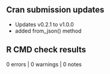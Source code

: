 ## Cran submission updates

* Updates v0.2.1 to v1.0.0
* added from_json() method

## R CMD check results

0 errors | 0 warnings | 0 notes
